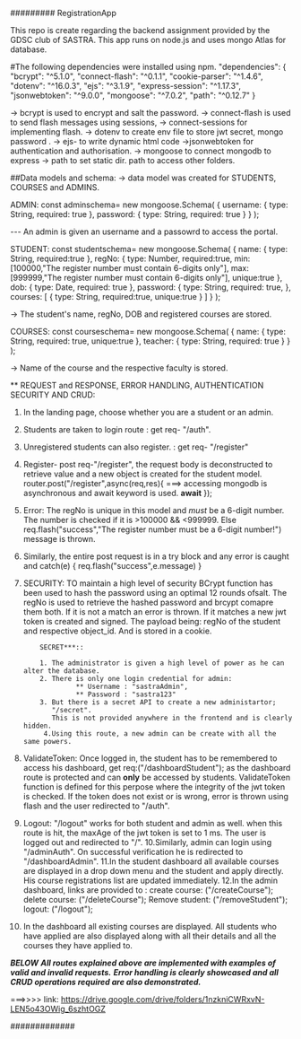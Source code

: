 #########
RegistrationApp

This repo is create regarding the backend assignment provided by the GDSC club of SASTRA.
This app runs on node.js and uses mongo Atlas for database.

#The following dependencies were installed using npm.
"dependencies": {
    "bcrypt": "^5.1.0",
    "connect-flash": "^0.1.1",
    "cookie-parser": "^1.4.6",
    "dotenv": "^16.0.3",
    "ejs": "^3.1.9",
    "express-session": "^1.17.3",
    "jsonwebtoken": "^9.0.0",
    "mongoose": "^7.0.2",
    "path": "^0.12.7"
  }
  
  -> bcrypt is used to encrypt and salt the password.
  -> connect-flash is used to send flash messages using sessions,
  -> connect-sessions for implementing flash.
  -> dotenv to create env file to store jwt secret, mongo password .
  -> ejs- to write dynamic html code
  ->jsonwebtoken for authentication and authorisation.
  -> mongoose to connect mongodb to express
  -> path to set static dir. path to access other folders.
  
 ##Data models and schema:
   -> data model was created for STUDENTS, COURSES and ADMINS.
   
   ADMIN:
       const adminschema= new mongoose.Schema(
    {
        username:
        {
            type: String,
            required: true
        },
        password:
        {
            type: String,
            required: true
        }
    }
);

--- An admin is given an username and a passowrd to access the portal.
 
   STUDENT:
          const studentschema= new mongoose.Schema(
    {
        name:
        {
            type: String,
            required:true
        },
        regNo:
        {
            type: Number,
            required:true,
            min:[100000,"The register number must contain 6-digits only"],
            max: [999999,"The register number must contain 6-digits only"],
            unique:true
        },
        dob:
        {
            type: Date,
            required: true
        },
        password:
        {
            type: String,
            required: true,
        },
        courses:
        [
            {
                type: String,
                required:true,
                unique:true
            }
        ]
    }
);

-> The student's name, regNo, DOB and registered courses are stored.

  COURSES:
        const courseschema= new mongoose.Schema(
    {
        name:
        {
            type: String,
            required: true,
            unique:true
        },
        teacher:
        {
            type: String,
            required: true
        }
    }
);

-> Name of the course and the respective faculty is stored.

  ** REQUEST and RESPONSE, ERROR HANDLING, AUTHENTICATION SECURITY AND CRUD:

1. In the landing page, choose whether you are a student or an admin.
2. Students are taken to login route : get req- "/auth".
3. Unregistered students can also register. : get req- "/register"
4. Register- post req-"/register", the request body is deconstructed to retrieve value and a new object is created for
   the student model.
   router.post("/register",async(req,res){  ===> accessing mongodb is asynchronous and await keyword is used.
   **await**
   });
5. Error: The regNo is unique in this model and *must* be a 6-digit number.
   The number is checked if it is >100000 && <999999.
   Else req.flash("success","The register number must be a 6-digit number!")
   message is thrown.
6. Similarly, the entire post request is in a try block and any error is caught and
   catch(e)
   {
    req.flash("success",e.message)
   }
 7. SECURITY: 
    TO maintain a high level of security BCrypt function has been used to hash the password using an optimal 12 rounds ofsalt.
    The regNo is used to retrieve the hashed password and brcypt comapre them both.
    If it is not a match an error is thrown.
    If it matches a new jwt token is created and signed.
    The payload being: regNo of the student and respective object_id.
    And is stored in a cookie.
 
            SECRET***::
 
            1. The administrator is given a high level of power as he can alter the database.
            2. There is only one login credential for admin:
                     ** Username : "sastraAdmin",
                     ** Password : "sastra123"
            3. But there is a secret API to create a new administartor;
               "/secret".
               This is not provided anywhere in the frontend and is clearly hidden.
             4.Using this route, a new admin can be create with all the same powers.
8. ValidateToken:
   Once logged in, the student has to be remembered to access his dashboard, get req:("/dashboardStudent");
   as the dashboard route is protected and can **only** be accessed by students.
   ValidateToken function is defined for this perpose where the integrity of the jwt token is checked.
   If the token does not exist or is wrong, error is thrown using flash and the user redirected to "/auth".
9. Logout:
   "/logout" works for both student and admin as well.
   when this route is hit, the maxAge of the jwt token is set to 1 ms.
   The user is logged out and redirected to "/".
10.Similarly, admin can login using "/adminAuth".
   On successful verification he is redirected to "/dashboardAdmin".
11.In the student dashboard all available courses are displayed in a drop down menu and the student and apply directly.
   His course registrations list are updated immediately.
12.In the admin dashboard, links are provided to :
   create course: ("/createCourse");
   delete course: ("/deleteCourse");
   Remove student: ("/removeStudent");
   logout: ("/logout");
13. In the dashboard all existing courses are displayed.
   All students who have applied are also displayed along with all their details and all the courses they have applied to.


***BELOW***
***All routes explained above are implemented with examples of valid and invalid requests.***
***Error handling is clearly showcased and all CRUD operations required are also demonstrated.***


===>>>> link: https://drive.google.com/drive/folders/1nzkniCWRxvN-LEN5o43OWig_6szhtOGZ



#############
#####
##
